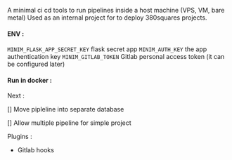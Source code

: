 
A minimal ci cd tools to run pipelines inside a host machine (VPS, VM, bare metal)
Used as an internal project for to deploy 380squares projects.

#### ENV : 

`MINIM_FLASK_APP_SECRET_KEY` flask secret app 
`MINIM_AUTH_KEY` the app authentication key 
`MINIM_GITLAB_TOKEN` Gitlab personal access token (it can be configured later)

#### Run in docker : 


Next : 

[] Move pipleline into separate database

[] Allow multiple pipeline for simple project

Plugins : 
 - Gitlab hooks
 